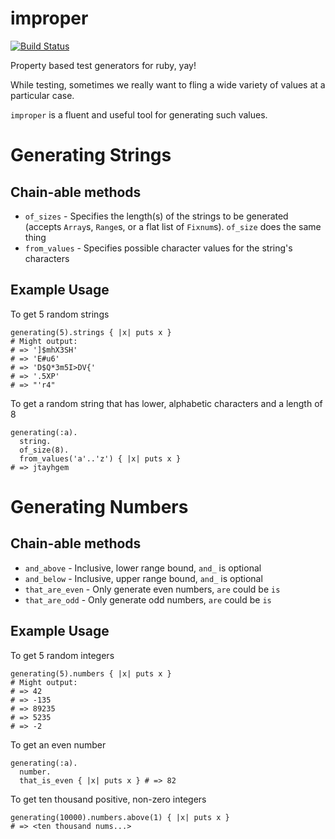 improper
========

[![Build Status](https://travis-ci.org/mjgpy3/improper.svg?branch=master)](https://travis-ci.org/mjgpy3/improper)

Property based test generators for ruby, yay!

While testing, sometimes we really want to fling a wide variety of values at a particular case.

`improper` is a fluent and useful tool for generating such values.

# Generating Strings

## Chain-able methods
 - `of_sizes` - Specifies the length(s) of the strings to be generated (accepts `Array`s, `Range`s, or a flat list of `Fixnum`s). `of_size` does the same thing
 - `from_values` - Specifies possible character values for the string's characters

## Example Usage
To get 5 random strings
```
generating(5).strings { |x| puts x }
# Might output:
# => ']$mhX3SH'
# => 'E#u6'
# => 'D$Q*3m5I>DV{'
# => '.5XP'
# => "'r4"
```

To get a random string that has lower, alphabetic characters and a length of 8
```
generating(:a).
  string.
  of_size(8).
  from_values('a'..'z') { |x| puts x }
# => jtayhgem
```

# Generating Numbers

## Chain-able methods
 - `and_above` - Inclusive, lower range bound, `and_` is optional
 - `and_below` - Inclusive, upper range bound, `and_` is optional
 - `that_are_even` - Only generate even numbers, `are` could be `is`
 - `that_are_odd` - Only generate odd numbers, `are` could be `is`


## Example Usage
To get 5 random integers
```
generating(5).numbers { |x| puts x }
# Might output:
# => 42
# => -135
# => 89235
# => 5235
# => -2
```

To get an even number
```
generating(:a).
  number.
  that_is_even { |x| puts x } # => 82
```

To get ten thousand positive, non-zero integers
```
generating(10000).numbers.above(1) { |x| puts x }
# => <ten thousand nums...>
```
